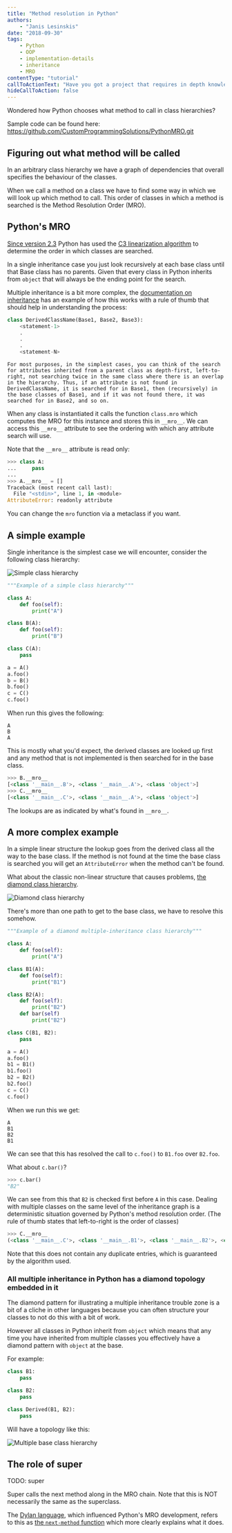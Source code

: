 ```yaml
---
title: "Method resolution in Python"
authors:
    - "Janis Lesinskis"
date: "2018-09-30"
tags:
    - Python
    - OOP
    - implementation-details
    - inheritance
    - MRO
contentType: "tutorial"
callToActionText: "Have you got a project that requires in depth knowledge of implementation details? Or do you have a topic about Python internals you would like to see a post about? We'd love to hear about it so fill in the form below with some details."
hideCallToAction: false
---
```


Wondered how Python chooses what method to call in class hierarchies?

Sample code can be found here: https://github.com/CustomProgrammingSolutions/PythonMRO.git

## Figuring out what method will be called

In an arbitrary class hierarchy we have a graph of dependencies that overall specifies the behaviour of the classes.

When we call a method on a class we have to find some way in which we will look up which method to call.
This order of classes in which a method is searched is the Method Resolution Order (MRO).

## Python's MRO

[Since version 2.3](https://www.python.org/download/releases/2.3/mro/) Python has used the [C3 linearization algorithm](https://en.wikipedia.org/wiki/C3_linearization) to determine the order in which classes are searched.

In a single inheritance case you just look recursively at each base class until that Base class has no parents.
Given that every class in Python inherits from `object` that will always be the ending point for the search.

Multiple inheritance is a bit more complex, the [documentation on inheritance](https://docs.python.org/3/tutorial/classes.html#inheritance) has an example of how this works with a rule of thumb that should help in understanding the process:

```python
class DerivedClassName(Base1, Base2, Base3):
    <statement-1>
    .
    .
    .
    <statement-N>
```

    For most purposes, in the simplest cases, you can think of the search for attributes inherited from a parent class as depth-first, left-to-right, not searching twice in the same class where there is an overlap in the hierarchy. Thus, if an attribute is not found in DerivedClassName, it is searched for in Base1, then (recursively) in the base classes of Base1, and if it was not found there, it was searched for in Base2, and so on.

When any class is instantiated it calls the function `class.mro` which computes the MRO for this instance and stores this in `__mro__`.
We can access this `__mro__` attribute to see the ordering with which any attribute search will use.

Note that the `__mro__` attribute is read only:

```python
>>> class A:
...     pass
...
>>> A.__mro__ = []
Traceback (most recent call last):
  File "<stdin>", line 1, in <module>
AttributeError: readonly attribute
```

You can change the `mro` function via a metaclass if you want.

## A simple example

Single inheritance is the simplest case we will encounter, consider the following class hierarchy:

![Simple class hierarchy](simple.png)

```python
"""Example of a simple class hierarchy"""

class A:
    def foo(self):
        print("A")

class B(A):
    def foo(self):
        print("B")

class C(A):
    pass

a = A()
a.foo()
b = B()
b.foo()
c = C()
c.foo()
```

When run this gives the following:

```
A
B
A
```

This is mostly what you'd expect, the derived classes are looked up first and any method that is not implemented is then searched for in the base class.

```python
>>> B.__mro__
[<class '__main__.B'>, <class '__main__.A'>, <class 'object'>]
>>> C.__mro__
[<class '__main__.C'>, <class '__main__.A'>, <class 'object'>]
```

The lookups are as indicated by what's found in `__mro__`.

## A more complex example

In a simple linear structure the lookup goes from the derived class all the way to the base class. If the method is not found at the time the base class is searched you will get an `AttributeError` when the method can't be found.

What about the classic non-linear structure that causes problems, [the diamond class hierarchy](https://en.wikipedia.org/wiki/Multiple_inheritance#The_diamond_problem).

![Diamond class hierarchy](diamond.png)

There's more than one path to get to the base class, we have to resolve this somehow.

```python
"""Example of a diamond multiple-inheritance class hierarchy"""

class A:
    def foo(self):
        print("A")

class B1(A):
    def foo(self):
        print("B1")

class B2(A):
    def foo(self):
        print("B2")
    def bar(self)
        print("B2")

class C(B1, B2):
    pass

a = A()
a.foo()
b1 = B1()
b1.foo()
b2 = B2()
b2.foo()
c = C()
c.foo()
```

When we run this we get:

```
A
B1
B2
B1
```

We can see that this has resolved the call to `c.foo()` to `B1.foo` over `B2.foo`.

What about `c.bar()`?

```python
>>> c.bar()
"B2"
```

We can see from this that `B2` is checked first before `A` in this case.
Dealing with multiple classes on the same level of the inheritance graph is a deterministic situation governed by Python's method resolution order.
(The rule of thumb states that left-to-right is the order of classes)

```python
>>> C.__mro__
(<class '__main__.C'>, <class '__main__.B1'>, <class '__main__.B2'>, <class '__main__.A'>, <class 'object'>)
```

Note that this does not contain any duplicate entries, which is guaranteed by the algorithm used.

### All multiple inheritance in Python has a diamond topology embedded in it

The diamond pattern for illustrating a multiple inheritance trouble zone is a bit of a cliche in other languages because you can often structure your classes to not do this with a bit of work.

However all classes in Python inherit from `object` which means that any time you have inherited from multiple classes you effectively have a diamond pattern with `object` at the base.

For example:

```python
class B1:
    pass

class B2:
    pass

class Derived(B1, B2):
    pass
```

Will have a topology like this:

![Multiple base class hierarchy](multiple_bases.png "We still have a diamond here in the hierarchy even though it was not expressed explicitly in the code.")


## The role of super

TODO: super

Super calls the next method along in the MRO chain.
Note that this is NOT necessarily the same as the superclass.

The [Dylan language](https://en.wikipedia.org/wiki/Dylan_(programming_language)), which influenced Python's MRO development, refers to this as [the `next-method` function](https://opendylan.org/books/drm/Method_Dispatch#XREF-858) which more clearly explains what it does.